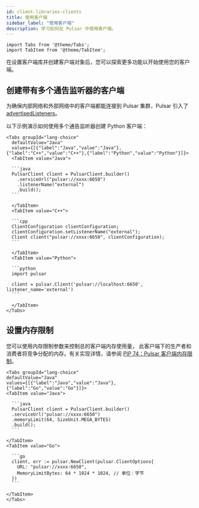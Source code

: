 ```yaml
---
id: client-libraries-clients
title: 使用客户端
sidebar_label: "使用客户端"
description: 学习如何在 Pulsar 中使用客户端。
---
```


````mdx-code-block
import Tabs from '@theme/Tabs';
import TabItem from '@theme/TabItem';
````

在设置客户端库并创建客户端对象后，您可以探索更多功能以开始使用您的客户端。

## 创建带有多个通告监听器的客户端

为确保内部网络和外部网络中的客户端都能连接到 Pulsar 集群，Pulsar 引入了 [advertisedListeners](concepts-multiple-advertised-listeners.md)。

以下示例演示如何使用多个通告监听器创建 Python 客户端：


````mdx-code-block
<Tabs groupId="lang-choice"
  defaultValue="Java"
  values={[{"label":"Java","value":"Java"},{"label":"C++","value":"C++"},{"label":"Python","value":"Python"}]}>
  <TabItem value="Java">

  ```java
  PulsarClient client = PulsarClient.builder()
    .serviceUrl("pulsar://xxxx:6650")
    .listenerName("external")
    .build();
  ```

  </TabItem>
  <TabItem value="C++">

  ```cpp
  ClientConfiguration clientConfiguration;
  clientConfiguration.setListenerName("external");
  Client client("pulsar://xxxx:6650", clientConfiguration);
  ```

  </TabItem>
  <TabItem value="Python">

  ```python
  import pulsar

  client = pulsar.Client('pulsar://localhost:6650', listener_name='external')
  ```

  </TabItem>
</Tabs>
````

## 设置内存限制

您可以使用内存限制参数来控制总的客户端内存使用量，
此客户端下的生产者和消费者将竞争分配的内存。有关实现详情，请参阅 [PIP 74：Pulsar 客户端内存限制](https://github.com/apache/pulsar/wiki/PIP-74%3A-Pulsar-client-memory-limits)。

````mdx-code-block
<Tabs groupId="lang-choice"
defaultValue="Java"
values={[{"label":"Java","value":"Java"},{"label":"Go","value":"Go"}]}>
<TabItem value="Java">

  ```java
  PulsarClient client = PulsarClient.builder()
  .serviceUrl("pulsar://xxxx:6650")
  .memoryLimit(64, SizeUnit.MEGA_BYTES)
  .build();
  ```

</TabItem>
<TabItem value="Go">

  ```go
  client, err := pulsar.NewClient(pulsar.ClientOptions{
    URL: "pulsar://xxxx:6650",
    MemoryLimitBytes: 64 * 1024 * 1024, // 单位：字节
  })
  ```

</TabItem>
</Tabs>
````
